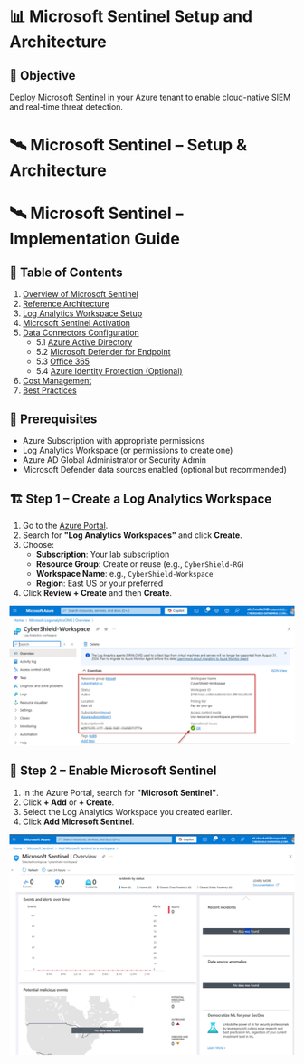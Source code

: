 
# 📊 Microsoft Sentinel Setup and Architecture

## 🎯 Objective

Deploy Microsoft Sentinel in your Azure tenant to enable cloud-native SIEM and real-time threat detection.

# 🛰️ Microsoft Sentinel – Setup & Architecture

# 🛰️ Microsoft Sentinel – Implementation Guide

## 📘 Table of Contents
1. [Overview of Microsoft Sentinel](#1-overview-of-microsoft-sentinel)
2. [Reference Architecture](#2-reference-architecture)
3. [Log Analytics Workspace Setup](#3-log-analytics-workspace-setup)
4. [Microsoft Sentinel Activation](#4-microsoft-sentinel-activation)
5. [Data Connectors Configuration](#5-data-connectors-configuration)
    - 5.1 [Azure Active Directory](#51-azure-active-directory)
    - 5.2 [Microsoft Defender for Endpoint](#52-microsoft-defender-for-endpoint)
    - 5.3 [Office 365](#53-office-365)
    - 5.4 [Azure Identity Protection (Optional)](#54-azure-identity-protection-optional)
6. [Cost Management](#6-cost-management)
7. [Best Practices](#7-best-practices)



## 🧰 Prerequisites

- Azure Subscription with appropriate permissions
- Log Analytics Workspace (or permissions to create one)
- Azure AD Global Administrator or Security Admin
- Microsoft Defender data sources enabled (optional but recommended)

## 🏗️ Step 1 – Create a Log Analytics Workspace

1. Go to the [Azure Portal](https://portal.azure.com).
2. Search for **"Log Analytics Workspaces"** and click **Create**.
3. Choose:
   - **Subscription**: Your lab subscription
   - **Resource Group**: Create or reuse (e.g., `CyberShield-RG`)
   - **Workspace Name**: e.g., `CyberShield-Workspace`
   - **Region**: East US or your preferred
4. Click **Review + Create** and then **Create**.

![Log_Analytic](https://github.com/AliChoukatli/CyberShield-Enterprise/blob/main/06_Threat_Detection_%26_Simulation/Screenshots/Log_Analytic_Ov.png)

## 🧠 Step 2 – Enable Microsoft Sentinel

1. In the Azure Portal, search for **"Microsoft Sentinel"**.
2. Click **+ Add** or **+ Create**.
3. Select the Log Analytics Workspace you created earlier.
4. Click **Add Microsoft Sentinel**.

![Sentinel_OV](https://github.com/AliChoukatli/CyberShield-Enterprise/blob/main/06_Threat_Detection_%26_Simulation/Screenshots/Sentinel_OV.png)





